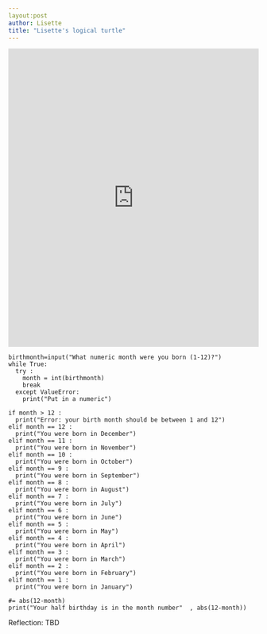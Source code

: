 ```yaml
---
layout:post
author: Lisette
title: "Lisette's logical turtle"
---
```


<iframe src="https://trinket.io/embed/python/8eb8196b88" width="100%" height="600" frameborder="0" marginwidth="0" marginheight="0" allowfullscreen></iframe>

``` 
birthmonth=input("What numeric month were you born (1-12)?")
while True:
  try :
    month = int(birthmonth)
    break
  except ValueError:
    print("Put in a numeric")

if month > 12 :
  print("Error: your birth month should be between 1 and 12")
elif month == 12 :
  print("You were born in December")
elif month == 11 :
  print("You were born in November")
elif month == 10 :
  print("You were born in October")
elif month == 9 :
  print("You were born in September")
elif month == 8 :
  print("You were born in August")
elif month == 7 :
  print("You were born in July")
elif month == 6 :
  print("You were born in June")
elif month == 5 :
  print("You were born in May")
elif month == 4 :
  print("You were born in April")
elif month == 3 :
  print("You were born in March")
elif month == 2 :
  print("You were born in February")
elif month == 1 :
  print("You were born in January")

#= abs(12-month)
print("Your half birthday is in the month number"  , abs(12-month))
```

Reflection: TBD

